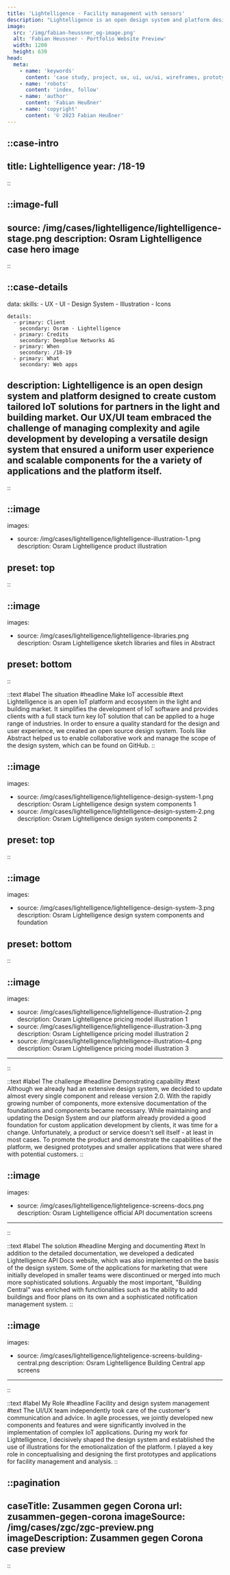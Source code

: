 ```yaml
---
title: 'Lightelligence · Facility management with sensors'
description: "Lightelligence is an open design system and platform designed to create custom tailored IoT solutions for partners in the light and building market. Our UX/UI team embraced the challenge of managing complexity and agile development by developing a versatile design system that ensured a uniform user experience and scalable components for the a variety of applications and the platform itself."
image:
  src: '/img/fabian-heussner_og-image.png'
  alt: 'Fabian Heussner · Portfolio Website Preview'
  width: 1200
  height: 630
head:
  meta:
    - name: 'keywords'
      content: 'case study, project, ux, ui, ux/ui, wireframes, prototype, figma, osram, lightelligence, portfolio, illustration, icon design, IoT, internet of things, platform, web, web-app, design, ux-writing, design system, components, screens'
    - name: 'robots'
      content: 'index, follow'
    - name: 'author'
      content: 'Fabian Heußner'
    - name: 'copyright'
      content: '© 2023 Fabian Heußner'
---
```



::case-intro
---
title: Lightelligence
year: /18-19
---
::


::image-full
---
source: /img/cases/lightelligence/lightelligence-stage.png
description: Osram Lightelligence case hero image
---
::

::case-details
---
data:
    skills:
      - UX
      - UI
      - Design System
      - Illustration
      - Icons

    details:
      - primary: Client
        secondary: Osram · Lightelligence
      - primary: Credits
        secondary: Deepblue Networks AG
      - primary: When
        secondary: /18-19
      - primary: What
        secondary: Web apps
        
description: Lightelligence is an open design system and platform designed to create custom tailored IoT solutions for partners in the light and building market. Our UX/UI team embraced the challenge of managing complexity and agile development by developing a versatile design system that ensured a uniform user experience and scalable components for the a variety of applications and the platform itself.
---
::

::image
---
images:
  - source: /img/cases/lightelligence/lightelligence-illustration-1.png
    description: Osram Lightelligence product illustration

preset: top
---
::


::image
---
images:
  - source: /img/cases/lightelligence/lightelligence-libraries.png
    description: Osram Lightelligence sketch libraries and files in Abstract

preset: bottom
---
::

::text
#label
The situation
#headline 
Make IoT accessible
#text 
Lightelligence is an open IoT platform and ecosystem in the light and building market. It simplifies the development of IoT software and provides clients with a full stack turn key IoT solution that can be applied to a huge range of industries. In order to ensure a quality standard for the design and user experience, we created an open source design system. Tools like Abstract helped us to enable collaborative work and manage the scope of the design system, which can be found on GitHub.
::

::image
---
images:
  - source: /img/cases/lightelligence/lightelligence-design-system-1.png
    description: Osram Lightelligence design system components 1
  - source: /img/cases/lightelligence/lightelligence-design-system-2.png
    description: Osram Lightelligence design system components 2

preset: top
---
::

::image
---
images:
  - source: /img/cases/lightelligence/lightelligence-design-system-3.png
    description: Osram Lightelligence design system components and foundation 

preset: bottom
---
::

::image
---
images:
  - source: /img/cases/lightelligence/lightelligence-illustration-2.png
    description: Osram Lightelligence pricing model illustration 1
  - source: /img/cases/lightelligence/lightelligence-illustration-3.png
    description: Osram Lightelligence pricing model illustration 2
  - source: /img/cases/lightelligence/lightelligence-illustration-4.png
    description: Osram Lightelligence pricing model illustration 3
---
::

::text
#label
The challenge
#headline 
Demonstrating capability
#text 
Although we already had an extensive design system, we decided to update almost every single component and release version 2.0. With the rapidly growing number of components, more extensive documentation of the foundations and components became necessary. While maintaining and updating the Design System and our platform already provided a good foundation for custom application development by clients, it was time for a change. Unfortunately, a product or service doesn't sell itself - at least in most cases. To promote the product and demonstrate the capabilities of the platform, we designed prototypes and smaller applications that were shared with potential customers.
::

::image
---
images:
  - source: /img/cases/lightelligence/lighteligence-screens-docs.png
    description: Osram Lightelligence official API documentation screens

---
::

::text
#label
The solution
#headline 
Merging and documenting
#text 
In addition to the detailed documentation, we developed a dedicated Lightelligence API Docs website, which was also implemented on the basis of the design system. Some of the applications for marketing that were initially developed in smaller teams were discontinued or merged into much more sophisticated solutions. Arguably the most important, "Building Central" was enriched with functionalities such as the ability to add buildings and floor plans on its own and a sophisticated notification management system.
::

::image
---
images:
  - source: /img/cases/lightelligence/lighteligence-screens-building-central.png
    description: Osram Lightelligence Building Central app screens

---
::

::text
#label
My Role
#headline 
Facility and design system management
#text 
The UI/UX team independently took care of the customer's communication and advice. In agile processes, we jointly developed new components and features and were significantly involved in the implementation of complex IoT applications. During my work for Lightelligence, I decisively shaped the design system and established the use of illustrations for the emotionalization of the platform. I played a key role in conceptualising and designing the first prototypes and applications for facility management and analysis.
::

::pagination
---
caseTitle: Zusammen gegen Corona
url: zusammen-gegen-corona
imageSource: /img/cases/zgc/zgc-preview.png
imageDescription: Zusammen gegen Corona case preview
---
::


